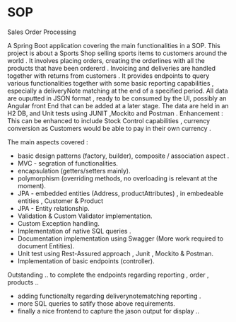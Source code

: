 # SOP
Sales Order Processing

A Spring Boot application covering the main functionalities in a SOP. This project is about a Sports Shop selling sports items to customers around the world . It involves placing orders, creating the orderlines with all the products that have been ordererd . Invoicing and deliveries are handled together with returns from customers . It provides endpoints to query various functionalities together with some basic reporting capabilities , especially a deliveryNote matching at the end of a specified period. All data are ouputted in JSON format , ready to be consumed by the UI, possibly an Angular front End that can be added at a later stage. The data are held in an H2 DB, and Unit tests using JUNIT ,Mockito and Postman . Enhancement : This can be enhanced to include Stock Control capabilities , currency conversion as Customers would be able to pay in their own currency .

The main aspects covered :
- basic design patterns (factory, builder), composite / association aspect .
- MVC - segration of functionalities.
- encapsulation (getters/setters mainly).
- polymorphism (overriding methods, no overloading is relevant at the moment).
- JPA - embedded entities (Address, productAttributes) , in embedeable entities , Customer & Product
- JPA - Entity relationship.
- Validation & Custom Validator implementation.
- Custom Exception handling.
- Implementation of native SQL queries .
- Documentation implementation using Swagger (More work required to document Entities).
- Unit test using Rest-Assured approach , Junit , Mockito & Postman.
- Implementation of basic endpoints (controller).

Outstanding ..
to complete the endpoints regarding reporting , order , products ..
- adding functionalty regarding deliverynotematching reporting .
- more SQL queries to satify those above requirements.
- finally a nice frontend to capture the jason output for display ..


